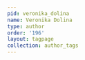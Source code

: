 ```yaml
---
pid: veronika_dolina
name: Veronika Dolina
type: author
order: '196'
layout: tagpage
collection: author_tags
---
```

